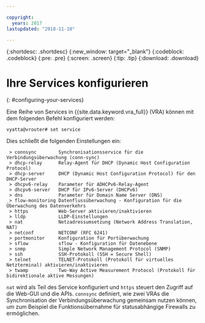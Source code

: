 ```yaml
---

copyright:
  years: 2017
lastupdated: "2018-11-10"

---
```


{:shortdesc: .shortdesc}
{:new_window: target="_blank"}
{:codeblock: .codeblock}
{:pre: .pre}
{:screen: .screen}
{:tip: .tip}
{:download: .download}

# Ihre Services konfigurieren
{: #configuring-your-services}

Eine Reihe von Services in {{site.data.keyword.vra_full}} (VRA) können mit dem folgenden Befehl konfiguriert werden:

`vyatta@vrouter# set service`

Dies schließt die folgenden Einstellungen ein:

```
 > connsync        Synchronisationsservice für die Verbindungsüberwachung (conn-sync)
 > dhcp-relay      Relay-Agent für DHCP (Dynamic Host Configuration Protocol)
 > dhcp-server     DHCP (Dynamic Host Configuration Protocol) für den DHCP-Server
 > dhcpv6-relay    Parameter für ADHCPv6-Relay-Agent
 > dhcpv6-server   DHCP für IPv6-Server (DHCPv6)
 > dns             Parameter für Domain Name Server (DNS)
 > flow-monitoring Datenflussüberwachung - Konfiguration für die Überwachung des Datenverkehrs
 > https           Web-Server aktivieren/inaktivieren
 > lldp            LLDP-Einstellungen
 > nat             Netzadressumsetzung (Network Address Translation, NAT)
 > netconf         NETCONF (RFC 6241)
 > portmonitor     Konfiguration für Portüberwachung
 > sflow           sflow - Konfiguration für Datenebene
 > snmp            Simple Network Management Protocol (SNMP)
 > ssh             SSH-Protokoll (SSH = Secure Shell)
 > telnet          TELNET-Protokoll (Protokoll für virtuelles Netzterminal) aktivieren/inaktivieren
 > twamp           Two-Way Active Measurement Protocol (Protokoll für bidirektionale aktive Messungen)
```

`nat` wird als Teil des Service konfiguriert und `https` steuert den Zugriff auf die Web-GUI und die APIs. `connsync` definiert, wie zwei VRAs die Synchronisation der Verbindungsüberwachung gemeinsam nutzen können, um zum Beispiel die Funktionsübernahme für statusabhängige Firewalls zu ermöglichen.
